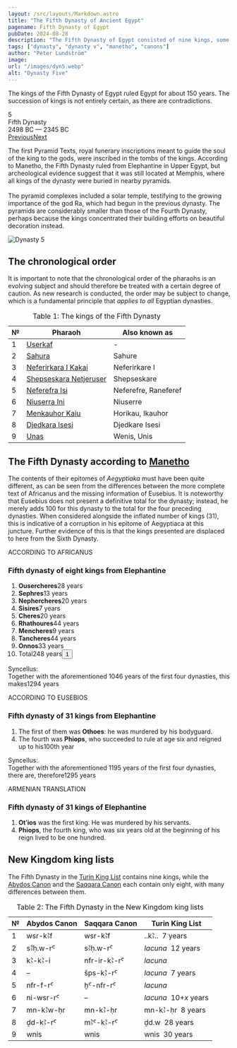 ```yaml
---
layout: /src/layouts/Markdown.astro
title: "The Fifth Dynasty of Ancient Egypt"
pagename: Fifth Dynasty of Egypt
pubDate: 2024-08-28
description: "The Fifth Dynasty of Egypt consisted of nine kings, some very obscure."
tags: ["dynasty", "dynasty v", "manetho", "canons"]
author: "Peter Lundström"
image:
url: "/images/dyn5.webp"
alt: "Dynasty Five"
---
```


<p class="lead">
The kings of the Fifth Dynasty of Egypt ruled Egypt for about 150 years. The succession of kings is not entirely certain, as there are contradictions.
</p>

<div class="dynruta float-right ml-4 mb-3 mt-4">
	<div class="flex flex-col justify-center items-center [text-shadow:_0_1px_0_rgb(255_255_255_/_20%)]">
		<div class="text-9xl font-bold [text-shadow:_0_1px_0_rgb(255_255_255_/_40%)]">5</div>
		<div>Fifth Dynasty</div>
		<div>2498 BC &mdash; 2345 BC</div>
		<div class="w-full flex justify-between"><a href="/dynasty/4">Previous</a><a href="/dynasty/6">Next</a></div>
	</div>
</div>

<p>The first Pyramid Texts, royal funerary inscriptions meant to guide the soul of the king to the gods, were inscribed in the tombs of the kings. According to Manetho, the Fifth Dynasty ruled from Elephantine in Upper Egypt, but archeological evidence suggest that it was still located at Memphis, where all kings of the dynasty were buried in nearby pyramids.<br /><br />The pyramid complexes included a solar temple, testifying to the growing importance of the god Ra, which had begun in the previous dynasty. The pyramids are considerably smaller than those of the Fourth Dynasty, perhaps because the kings concentrated their building efforts on beautiful decoration instead. 
</p>

<img class="w-full rounded-sm sm:rounded-xl my-10" src="/images/dyn5.webp" alt="Dynasty 5">
<h2 class="mt-10">The chronological order</h2>

<p class="pb-6">It is important to note that the chronological order of the pharaohs is an evolving subject and should therefore be treated with a certain degree of caution. As new research is conducted, the order may be subject to change, which is a fundamental principle that <i>applies to all</i> Egyptian dynasties.
</p>

<table>
	<caption class="py-2 text-sm">Table 1: The kings of the Fifth Dynasty</caption>
	<thead>
		<tr>
			<th scope="col" class="w-5 text-center">№</th>
			<th scope="col" class="pl-3">Pharaoh</th>
			<th scope="col" class="pl-3">Also known as</th>
		</tr>
	</thead>
	<tbody>
		<tr>
			<td class="h-10">1</td>
			<td><a href="/pharaohs/Userkaf">Userkaf</a></td>
			<td>-</td>
		</tr>
		<tr>
			<td class="h-10">2</td>
			<td><a href="/pharaohs/Sahura">Sahura</a></td>
			<td>Sahure</td>
		</tr>
		<tr>
			<td class="h-10">3</td>
			<td><a href="/pharaohs/Neferirkara-I-Kakai">Neferirkara I Kakai</a></td>
			<td>Neferirkare I</td>
		</tr>
		<tr>
			<td class="h-10">4</td>
			<td><a href="/pharaohs/Shepseskara-Netjeruser">Shepseskara Netjeruser</a></td>
			<td>Shepseskare</td>
		</tr>
		<tr>
			<td class="h-10">5</td>
			<td><a href="/pharaohs/Neferefra-Isi">Neferefra Isi</a></td>
			<td>Neferefre, Raneferef</td>
		</tr>
		<tr>
			<td class="h-10">6</td>
			<td><a href="/pharaohs/Niuserra-Ini">Niuserra Ini</a></td>
			<td>Niuserre</td>
		</tr>
		<tr>
			<td class="h-10">7</td>
			<td><a href="/pharaohs/Menkauhor-Kaiu">Menkauhor Kaiu</a></td>
			<td>Horikau, Ikauhor</td>
		</tr>
		<tr>
			<td class="h-10">8</td>
			<td><a href="/pharaohs/Djedkara-Isesi">Djedkara Isesi</a></td>
			<td>Djedkare Isesi</td>
		</tr>
		<tr>
			<td class="h-10">9</td>
			<td><a href="/pharaohs/Unas">Unas</a></td>
			<td>Wenis, Unis</td>
		</tr>
	</tbody>
</table>

<h2 class="mt-10 text-wrap">The Fifth Dynasty according to <a href="/kinglists/manetho">Manetho</a></h2>

<p class="pb-6">The contents of their epitomes of <i>Aegyptiaka</i> must have been quite different, as can be seen from the differences between the more complete text of Africanus and the missing information of Eusebius. It is noteworthy that Eusebius does not present a definitive total for the dynasty; instead, he merely adds 100 for this dynasty to the total for the four preceding dynasties. When considered alongside the inflated number of kings (31), this is indicative of a corruption in his epitome of Aegyptiaca at this juncture. Further evidence of this is that the kings presented are displaced to here from the Sixth Dynasty.
</p>

<div class="dynasty">
	<div class="w-full">
		<div class="according">ACCORDING TO AFRICANUS</div>
		<h3>Fifth dynasty of eight kings from Elephantine</h3>
		<ol class="farao">
			<li><b>Ousercheres</b><span class="y">28 years</span></li>
			<li><b>Sephres</b><span class="y">13 years</span></li>
			<li><b>Nephercheres</b><span class="y">20 years</span></li>
			<li><b>Sisires</b><span class="y">7 years</span></li>
			<li><b>Cheres</b><span class="y">20 years</span></li>
			<li><b>Rhathoures</b><span class="y">44 years</span></li>
			<li><b>Mencheres</b><span class="y">9 years</span></li>
			<li><b>Tancheres</b><span class="y">44 years</span></li>
			<li><b>Onnos</b><span class="y">33 years</span></li>
			<li class="total">Total<span class="y">248 years<button popovertarget="pop01">1</button></span></li>
		</ol>
		<p class="synk"><span>Syncellus:</span><br />
			Together with the aforementioned 1046 years of the first four dynasties, this makes<span class="y">1294 years</span>
		</p>
	</div>
	<div class="w-full">
		<div class="according">ACCORDING TO EUSEBIOS</div>
		<h3>Fifth dynasty of 31 kings from Elephantine</h3>
		<ol class="farao">
			<li>The first of them was <b>Othoes</b>: he was murdered by his bodyguard.</li>
			<li value="4">
				The fourth was <b>Phiops</b>, who succeeded to rule at age six and reigned up to his<span class="y">100th year</span>
			</li>
		</ol>
		<p class="synk"><span>Syncellus:</span><br />
			Together with the aforementioned 1195 years of the first four dynasties, there are, therefore<span class="y">1295 years</span>
		</p>
	</div>
	<div class="w-full">
		<div class="according">ARMENIAN TRANSLATION</div>
		<h3>Fifth dynasty of 31 kings of Elephantine</h3>
		<ol class="farao">
			<li><b lang="xcl">Otʻios</b> was the first king. He was murdered by his servants.</li>
			<li value="4">
				<b lang="xcl">Phiops</b>, the fourth king, who was six years old at the beginning of his reign lived to be one hundred.
			</li>
		</ol>
	</div>
</div>

<h2 class="mt-10 text-wrap">New Kingdom king lists</h2>
<p>
	The Fifth Dynasty in the <a href="/kinglists/turin">Turin King List</a> contains nine kings, while the <a href="/kinglists/abydos-canon">Abydos Canon</a> and the <a href="/kinglists/saqqara-canon">Saqqara Canon</a> each contain only eight, with many differences between them. 
</p>

<table>
	<caption class="py-2 text-sm">Table 2: The Fifth Dynasty in the New Kingdom king lists</caption>
	<thead>
		<tr>
			<th scope="col" class="w-5 text-center">№</th>
			<th scope="col" class="pl-3">Abydos Canon</th>
			<th scope="col" class="pl-3">Saqqara Canon</th>
			<th scope="col" class="pl-3">Turin King List</th>
		</tr>
	</thead>
	<tbody>
		<tr>
			<td class="h-10">1</td>
			<td><tlit>wsr-kꜢf</tlit></td>
			<td><tlit>wsr-kꜢf</tlit></td>
			<td><tlit>..kꜢ.. &nbsp;7 years</tlit></td>
		</tr>
		<tr>
			<td class="h-10">2</td>
			<td><tlit>sꜢḥ.w-rꜤ</tlit></td>
			<td><tlit>sꜢḥ.w-rꜤ</tlit></td>
			<td><i>lacuna</i> &nbsp;12 years</td>
		</tr>
		<tr>
			<td class="h-10">3</td>
			<td><tlit>kꜢ-kꜢ-i</tlit></td>
			<td><tlit>nfr-ir-kꜢ-rꜤ</tlit></td>
			<td><i>lacuna</i></td>
		</tr>
		<tr>
			<td class="h-10">4</td>
			<td>&ndash;</td>
			<td><tlit>šps-kꜢ-rꜤ</tlit></td>
			<td><i>lacuna</i> &nbsp;7 years</td>
		</tr>
		<tr>
			<td class="h-10">5</td>
			<td><tlit>nfr-f-rꜤ</tlit></td>
			<td><tlit>ḫꜤ-nfr-rꜤ</tlit></td>
			<td><i>lacuna</i></td>
		</tr>
		<tr>
			<td class="h-10">6</td>
			<td><tlit>ni-wsr-rꜤ</tlit></td>
			<td>&ndash;</td>
			<td><i>lacuna</i> &nbsp;10+<i>x</i> years</td>
		</tr>
		<tr>
			<td class="h-10">7</td>
			<td><tlit>mn-kꜢw-ḥr</tlit></td>
			<td><tlit>mn-kꜢ-ḥr</tlit></td>
			<td><tlit>mn-kꜢ-ḥr</tlit> &nbsp;8 years</td>
		</tr>
		<tr>
			<td class="h-10">8</td>
			<td><tlit>ḏd-kꜢ-rꜤ</tlit></td>
			<td><tlit>mꜢꜤ-kꜢ-rꜤ</tlit></td>
			<td><tlit>ḏd.w</tlit> &nbsp;28 years</td>
		</tr>
		<tr>
			<td class="h-10">9</td>
			<td><tlit>wnis</tlit></td>
			<td><tlit>wnis</tlit></td>
			<td><tlit>wnis</tlit> &nbsp;30 years</td>
		</tr>
	</tbody>
</table>
<div id="pop01" popover><p>1</p> The sum of the individual items is 218 years.</div>
